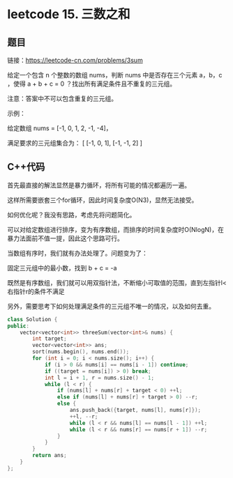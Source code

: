 # leetcode 15. 三数之和

## 题目

链接：https://leetcode-cn.com/problems/3sum

给定一个包含 n 个整数的数组 nums，判断 nums 中是否存在三个元素 a，b，c ，使得 a + b + c = 0 ？找出所有满足条件且不重复的三元组。

注意：答案中不可以包含重复的三元组。

示例：

给定数组 nums = [-1, 0, 1, 2, -1, -4]，

满足要求的三元组集合为：
[
  [-1, 0, 1],
  [-1, -1, 2]
]


## C++代码

首先最直接的解法显然是暴力循环，将所有可能的情况都遍历一遍。

这样所需要嵌套三个for循环，因此时间复杂度O(N3)，显然无法接受。

如何优化呢？我没有思路，考虑先将问题简化。

可以对给定数组进行排序，变为有序数组，而排序的时间复杂度时O(NlogN)，在暴力法面前不值一提，因此这个思路可行。

当数组有序时，我们就有办法处理了。问题变为了：

固定三元组中的最小数，找到 b + c = -a

既然是有序数组，我们就可以用双指针法，不断缩小可取值的范围，直到左指针l<右指针r的条件不满足

另外，需要思考下如何处理满足条件的三元组不唯一的情况，以及如何去重。

```c++
class Solution {
public:
    vector<vector<int>> threeSum(vector<int>& nums) {
        int target;
        vector<vector<int>> ans;
        sort(nums.begin(), nums.end());
        for (int i = 0; i < nums.size(); i++) {
            if (i > 0 && nums[i] == nums[i - 1]) continue;
            if ((target = nums[i]) > 0) break;
            int l = i + 1, r = nums.size() - 1;
            while (l < r) {
                if (nums[l] + nums[r] + target < 0) ++l;
                else if (nums[l] + nums[r] + target > 0) --r;
                else {
                    ans.push_back({target, nums[l], nums[r]});
                    ++l, --r;
                    while (l < r && nums[l] == nums[l - 1]) ++l;
                    while (l < r && nums[r] == nums[r + 1]) --r;
                }
            }
        }
        return ans; 
    }
};
```
